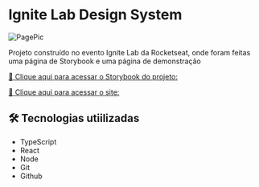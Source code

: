# Ignite Lab Design System

![PagePic](https://user-images.githubusercontent.com/107145641/196304912-c3f4afb2-1be1-4417-9c2d-e21c7886e519.PNG)

Projeto construído no evento Ignite Lab da Rocketseat, onde foram feitas uma página de Storybook
e uma página de demonstração

[🔗 Clique aqui para acessar o Storybook do projeto:](https://esteves31.github.io/ignite-Lab-design-system/)

[🔗 Clique aqui para acessar o site:](https://ignite-lab-design-system-one.vercel.app)

## 🛠️ Tecnologias utiilizadas
- TypeScript
- React
- Node
- Git
- Github
